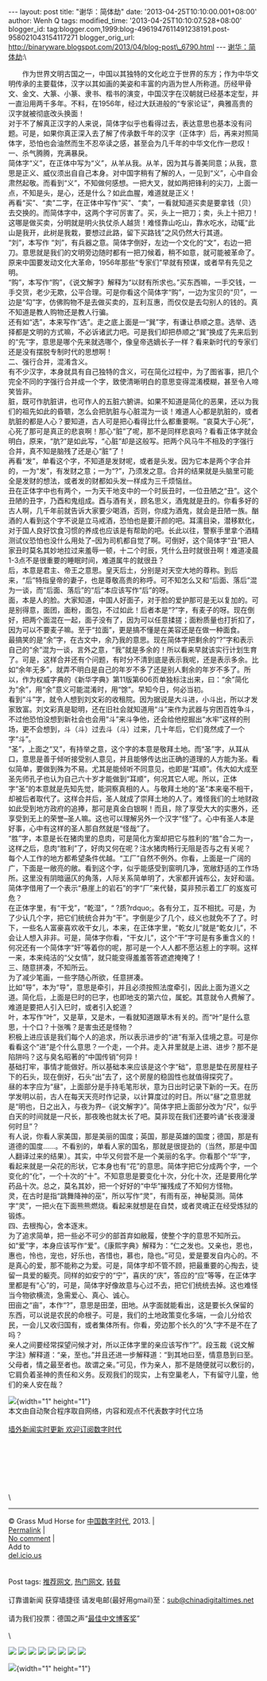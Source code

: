 --- layout: post title: "谢华：简体劫" date:
'2013-04-25T10:10:00.001+08:00' author: Wenh Q tags: modified\_time:
'2013-04-25T10:10:07.528+08:00' blogger\_id:
tag:blogger.com,1999:blog-4961947611491238191.post-958021043154117271
blogger\_orig\_url:
http://binaryware.blogspot.com/2013/04/blog-post\_6790.html ---
[谢华：简体劫](http://feedproxy.google.com/~r/chinagfwblog/~3/aMcHRYRgd80/):\
<div>

　　作为世界文明古国之一，中国以其独特的文化屹立于世界的东方；作为中华文明传承的主要载体，汉字以其如画的美姿和丰富的内涵为世人所称道。历经甲骨文、金文、大篆、小篆、隶书、楷书的演变，中国汉字在汉朝就已经基本定型，并一直沿用两千多年。不料，在1956年，经过大跃进般的“专家论证”，典雅高贵的汉字就被彻底改头换面！\
对于不了解真正汉字的人来说，简体字似乎也看得过去，表达意思也基本没有问题。可是，如果你真正深入去了解了传承数千年的汉字（正体字）后，再来对照简体字，恐怕也会油然而生不忍卒读之感，甚至会为几千年的中华文化作一悲叹！\
一、杀气腾腾，充满暴戾。\
简体字“义”，在正体中写为“义”，从羊从我。从羊，因为其与善美同意；从我，意思是正义、威仪须出自自己本身。对中国字稍有了解的人，一见到“义”，心中自会肃然起敬。而看到“义”，不知做何感想。一把大叉，就如两把锋利的尖刀，上面一点，不知是头，是心，还是什么？如此血腥，难道就是正义！\
再看“买”、“卖”二字，在正体中写作“买”、“卖”，一看就知道买卖是要拿钱（贝）去交换的。而简体字中，这两个字可厉害了。买，头上一把刀；卖，头上十把刀！这哪是做买卖，分明就是明火执仗杀人越货！难怪靠山吃山，靠水吃水，动辄“此山是我开，此树是我栽，要想过此路，留下买路钱”之风仍然大行其道。\
“刘”，本写作
“刘”，有兵器之意。简体字倒好，左边一个文化的“文”，右边一把刀。意思就是我们的文明旁边随时都有一把刀候着，稍不如意，就可能被革命了。原来中国要发动文化大革命，1956年那些“专家们”早就有预谋，或者早有先见之明。\
“购”，本写作“购”，《说文解字》解释为“以财有所求也。”买东西嘛，一手交钱，一手交货，老少无欺，公平合理。可是你看这个简体字“购”，一边为宝贝的“贝”，一边是“勾”字，仿佛购物不是去做买卖的，互利互惠，而仅仅是去勾别人的钱的。真不知道是教人购物还是教人行骗。\
还有如“选”，本来写作“选”。走之底上面是一“巽”字，有谦让恭顺之意。选举、选择都是文明的方式嘛，不必诉诸武力吧。可是我们却把恭顺之“巽”换成了先来后到的“先”字，意思是哪个先来就选哪个，像皇帝选嫡长子一样？看来新时代的专家们还是没有摆脱专制时代的思想啊！\
二、强行合并，混淆含义。\
有不少汉字，本身就具有自己独特的含义，可在简化过程中，为了图省事，把几个完全不同的字强行合并成一个字，致使清晰明白的意思变得混淆模糊，甚至令人啼笑皆非。\
脏，既可作肮脏讲，也可作人的五脏六腑讲。如果不知道是简化的恶果，还以为我们的祖先如此的昏聩，怎么会把肮脏与心脏混为一谈！难道人心都是肮脏的，或者肮脏的都是人心？要知道，古人可是把心看得比什么都重要啊。“哀莫大于心死”，心死了那可是真正的悲哀啊！那心“脏”了呢，那不是同样悲哀吗？看看正体字就会明白，原来，“肮?”是如此写，“心脏”却是这般写。把两个风马牛不相及的字强行合并，真不知是脑残了还是心“脏”了！\
再看“发”，单看这个字，不知道是发财呢，或者是头发。因为它本是两个字合并的，一为“发”，有发财之意；一为“?”，乃须发之意。合并的结果就是头脑里可能全是发财的想法，或者发的财都如头发一样成为三千烦恼丝。\
丑在正体字中也有两个，一为天干地支中的一个时辰丑时，一位丑陋之“丑”。这个丑陋的丑字，乃酉和鬼组成。酉与酒有关，顾名思义，酒鬼就是丑的。你看多好的古人啊，几千年前就告诉大家要少喝酒，否则，你成为酒鬼，就会是丑陋一族。酗酒的人看到这个字不说是立马戒酒，恐怕也是要汗颜的吧。耳濡目染，潜移默化，对于国人良好饮食习惯的养成也应该是有帮助的吧。长此以往，警察手里拿个酒精测试仪恐怕也没什么用处了–因为司机都自觉了啊。可倒好，这个简体字“丑”把人家丑时莫名其妙地拉过来羞辱一顿，十二个时辰，凭什么丑时就很丑啊！难道凌晨1-3点不是很重要的睡眠时间，难道属牛的就很丑？\
后，本意是君主、帝王之意思。皇天后土，分别是对天空大地的尊称。到后来，“后”特指皇帝的妻子，也是尊敬高贵的称呼。可不知怎么又和“后面、落后”混为一谈，而“后面、落后”的“后”本应该写作“后”的呀。\
面，本是人的脸。大家知道，中国人好面子，对于脸的爱护那可是无以复加的。可是别得意，面团，面粉，面包，不过如此！后者本是“?”字，有麦子的呀。现在倒好，把两个面混在一起，面子没有了，因为可以任意揉搓；面粉质量也打折扣了，因为可以不要麦子嘛。至于“拉面”，更是搞不懂是在美容还是在做一种面食。\
最搞笑的是“余”字，在古文中，余乃我的意思。现在简体字把剩余的“?”字和表示自己的“余”混为一谈，言外之意，“我”就是多余的！所以看来早就该实行计划生育了。可是，这样合并还有个问题，有时分不清到底是表示我呢，还是表示多余。比如“余年无多”，就弄不明白是自己的年岁不多了还是别人剩余的年岁不多了。所以，作为权威字典的《新华字典》第11版第606页单独标注出来，曰：“余”简化为“余”，用“余”意义可能混淆时，用“馀”。早知今日，何必当初。\
看到“斗”字，就令人想到刘文彩的收租院。因为据说是大斗进，小斗出，所以才发家致富。刘文彩真是聪明，还在旧社会就知道用“斗”来作为武器与穷困百姓争斗，不过他恐怕没想到新社会也会用“斗”来斗争他，还会给他挖掘出“水牢”这样的刑场，更不会想到，斗（斗）过去斗（斗）过来，几十年后，它们竟然成了一个字“斗”。\
“圣”，上面之“又”，有持举之意，这个字的本意是敬拜土地。而“圣”字，从耳从口，意思是善于倾听接受别人意见，并且能够传达出正确的道理的人方能为圣。看似简单，要做到殊为不易。尤其是能倾听不同意见，也即是“耳顺”。伟大如大成至圣先师孔子也认为自己六十岁才能做到“耳顺”，何况其它人呢。所以，正体字“圣”的本意就是先知先觉，能洞察真相的人。与敬拜土地的“圣”本来毫不相干，却被后者取代了。这样合并后，圣人就成了崇拜土地的人了。难怪我们的土地财政如此受到地方政府的追捧，那可是真金白银啊！而且，除了享受大大的实惠外，还享受到无上的荣誉–圣人嘛。这也可以理解另外一个汉字“怪”了。心中有圣人本是好事，心中有这样的圣人那自然就是“怪哉”了。\
“胜”字，本意是长在猪肉里的息肉，可是简化方案却把它与胜利的“胜”合二为一，这样之后，息肉“胜利”了，好肉又何在呢？注水猪肉畅行无阻是否与之有关呢？\
每个人工作的地方都希望条件优越。“工厂”自然不例外。你看，上面是一广阔的广，下面是一敞亮的敞。看到这个字，似乎能感受到窗明几净，宽敞舒适的工作场所。这里没有阴暗逼仄的角落，人际关系简单明了，大家都开诚布公，友好和谐。简体字借用了一个表示“悬崖上的岩石”的字“厂”来代替，莫非预示着工厂的岌岌可危？\
在正体字里，有“干戈”，“乾湿”，“
?质?rdquo;。各有分工，互不相扰。可是，为了少认几个字，把它们统统合并为“干”。字倒是少了几个，歧义也就免不了了。时下，一些名人富豪喜欢收干女儿，本来，在正体字里，“乾女儿”就是“乾女儿”，不会让人想入非非。可是，简体字你看，“干女儿”，这个“干”字可是有多重含义的！何况还有一个简体字“奸”等着你的呢，那可是一个人人都不愿沾惹上的字啊。这样一来，本来纯洁的“父女情”，就只能变得羞羞答答遮遮掩掩了！\
三、随意拼凑，不知所云。\
为了减少笔画，一些字随心所欲，任意拼凑。\
比如“导”，本为“导”，意思是牵引，并且必须按照法度牵引，因此上面为道义之道。简化后，上面是巳时的巳字，也即地支的第六位，属蛇。其意就令人费解了。难道是要把人引入巳时，或者引入蛇道？\
叶，本写作“叶”，又是草，又是木，一看就知道跟草木有关的。而“叶”是什么意思，十个口？十张嘴？是害虫还是怪物？\
积极上进应该是我们每个人的追求，所以表示进步的“进”有渐入佳境之意。可是你看看这个“进”是个什么意思？一个走，一个井。走入井里就是上进、进步？那不是陷阱吗？这与臭名昭著的“中国传销”何异！\
基础打牢，事情才能做好。所以基础本来应该是这个字“础”，意思是垫在房屋柱子下的石头，现在倒好，石头“出”去了，这个房屋的稳固性也就值得探究了。\
昼的本字应为“昼”，上面部分是手持毛笔形状，意为日出时记录下新的一天。在历学发明以前，古人在每天天亮时作记录，以计算度过的时日。所以“昼”之意思就是“明也，日之出入，与夜为界–《说文解字》”。简体字把上面部分改为“尺”，似乎白天的时间就是一尺长，那夜晚也就太长了吧。莫非现在我们还要吟诵“长夜漫漫何时旦”？\
有人说，你看人家美国，那是美丽的国度；英国，那是英雄的国度；德国，那是有道德的国度……。不看别的，单看人家的国名，那就是很提劲的（当然，那是中国人翻译过来的结果）。其实，中华又何尝不是一个美丽的名字。你看那个“华”字，看起来就是一朵花的形状，它本身也有“花”的意思。简体字把它分成两个字，一个变化的“化”，一个十次的“十”。不知意思是要变化十次，分化十次，还是要用化学药品十次。总之，莫名其妙，把一个好好的“中华”摧残成了不知何方怪物。\
灵，在古时是指“跳舞降神的巫”，所以写作“灵”，有雨有巫，神秘莫测。简体字“灵”，一把火在下面熊熊燃烧。看起来就想是在自焚，或者灵魂正在经受炼狱的锻炼。\
四、去根掏心，舍本逐末。\
为了追求简单，把一些必不可少的部首弃如敝履，使整个字的意思不知所云。\
如“爱”字，本身应该写作“爱”。《康熙字典》解释为：“仁之发也。又亲也，恩也，惠也，怜也，宠也，好乐也，吝惜也，慕也，隐也。”可见，爱是要发自内心的。不是真心的爱，那不能称之为爱。可是，简体字却不管不顾，把最重要的心掏去，徒留一具爱的躯壳。同样的如安宁的“宁”，喜庆的“庆”，答应的“应”等等，在正体字里都是有“心”的，可是，简体字好像故意与心过不去，把它们统统去掉。这也难怪当今物欲横流，急需爱心、真心、诚心。\
田亩之“亩”，本作“?”，意思是田垄，田地。从字面就能看出，这是要长久保留的东西，可以说是农民的命根子。可是，我们的土地政策变化多端，一会儿分给农民，一会儿又收归国有，或者集体所有。你看，旁边那个长久的“久”字不是不在了吗？\
亲人之间要经常探望问候才对，所以正体字里的亲应该写作“?”。段玉裁《说文解字注》解释道：“亲，至也。”并且还进一步解释道：“到其地曰至，情意恳到曰至。父母者，情之最至者也。故谓之亲。”可见，作为亲人，那不是随便就可以敷衍的，它肩负着圣神的责任和义务。反观我们的现实，上有空巢老人，下有留守儿童，他们的亲人安在哉？

</div>

![](http://pixel.quantserve.com/pixel/p-89EKCgBk8MZdE.gif){width="1"
height="1"}\
本文由自动聚合程序取自网络，内容和观点不代表数字时代立场\
\
[墙外新闻实时更新 欢迎订阅数字时代](http://eepurl.com/mstlf)\
\
\
\
\
\
\
\
\

------------------------------------------------------------------------

© Grass Mud Horse for
[中国数字时代](https://kexueshangwang.info/chinese), 2013. |\
[Permalink](https://kexueshangwang.info/chinese/2013/04/%e8%b0%a2%e5%8d%8e%ef%bc%9a%e7%ae%80%e4%bd%93%e5%8a%ab/)
|\
[No
comment](https://kexueshangwang.info/chinese/2013/04/%e8%b0%a2%e5%8d%8e%ef%bc%9a%e7%ae%80%e4%bd%93%e5%8a%ab/#comments)
|\
Add to\
[del.icio.us](http://del.icio.us/post?url=https://kexueshangwang.info/chinese/2013/04/%e8%b0%a2%e5%8d%8e%ef%bc%9a%e7%ae%80%e4%bd%93%e5%8a%ab/&title=%E8%B0%A2%E5%8D%8E%EF%BC%9A%E7%AE%80%E4%BD%93%E5%8A%AB)\
\
\
Post tags:
[推荐网文](https://kexueshangwang.info/chinese/tag/%e6%8e%a8%e8%8d%90%e7%bd%91%e6%96%87/?category=10466),
[热门网文](https://kexueshangwang.info/chinese/tag/%e7%83%ad%e9%97%a8%e7%bd%91%e6%96%87/?category=10466),
[转载](https://kexueshangwang.info/chinese/tag/%e8%bd%ac%e8%bd%bd/?category=10466)\
\
订靠谱新闻 获穿墙捷径
请发电邮(最好用gmail)至：sub@chinadigitaltimes.net\
\
请为我们投票：德国之声“[最佳中文博客奖](https://thebobs.com/chinese/category/2013/best-blog-chinese-2013/)”\
\
\
<div>

[![](http://feeds.feedburner.com/~ff/chinagfwblog?d=yIl2AUoC8zA)](http://feeds.feedburner.com/~ff/chinagfwblog?a=aMcHRYRgd80:CtzAW8rrh5I:yIl2AUoC8zA)
[![](http://feeds.feedburner.com/~ff/chinagfwblog?i=aMcHRYRgd80:CtzAW8rrh5I:-BTjWOF_DHI)](http://feeds.feedburner.com/~ff/chinagfwblog?a=aMcHRYRgd80:CtzAW8rrh5I:-BTjWOF_DHI)
[![](http://feeds.feedburner.com/~ff/chinagfwblog?i=aMcHRYRgd80:CtzAW8rrh5I:F7zBnMyn0Lo)](http://feeds.feedburner.com/~ff/chinagfwblog?a=aMcHRYRgd80:CtzAW8rrh5I:F7zBnMyn0Lo)
[![](http://feeds.feedburner.com/~ff/chinagfwblog?i=aMcHRYRgd80:CtzAW8rrh5I:V_sGLiPBpWU)](http://feeds.feedburner.com/~ff/chinagfwblog?a=aMcHRYRgd80:CtzAW8rrh5I:V_sGLiPBpWU)
[![](http://feeds.feedburner.com/~ff/chinagfwblog?d=qj6IDK7rITs)](http://feeds.feedburner.com/~ff/chinagfwblog?a=aMcHRYRgd80:CtzAW8rrh5I:qj6IDK7rITs)
[![](http://feeds.feedburner.com/~ff/chinagfwblog?d=l6gmwiTKsz0)](http://feeds.feedburner.com/~ff/chinagfwblog?a=aMcHRYRgd80:CtzAW8rrh5I:l6gmwiTKsz0)
[![](http://feeds.feedburner.com/~ff/chinagfwblog?i=aMcHRYRgd80:CtzAW8rrh5I:gIN9vFwOqvQ)](http://feeds.feedburner.com/~ff/chinagfwblog?a=aMcHRYRgd80:CtzAW8rrh5I:gIN9vFwOqvQ)
[![](http://feeds.feedburner.com/~ff/chinagfwblog?d=TzevzKxY174)](http://feeds.feedburner.com/~ff/chinagfwblog?a=aMcHRYRgd80:CtzAW8rrh5I:TzevzKxY174)

</div>

![](http://feeds.feedburner.com/~r/chinagfwblog/~4/aMcHRYRgd80){width="1"
height="1"}
